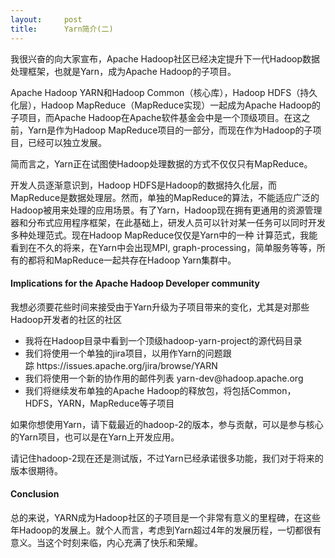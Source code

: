 ```yaml
---
layout:     post
title:      Yarn简介(二)
---
```

<div id="article_content" class="article_content clearfix csdn-tracking-statistics" data-pid="blog" data-mod="popu_307" data-dsm="post">
								            <link rel="stylesheet" href="https://csdnimg.cn/release/phoenix/template/css/ck_htmledit_views-f76675cdea.css">
						<div class="htmledit_views" id="content_views">
                
<p>我很兴奋的向大家宣布，Apache Hadoop社区已经决定提升下一代Hadoop数据处理框架，也就是Yarn，成为Apache Hadoop的子项目。</p>
<p>Apache Hadoop YARN和Hadoop Common（核心库），Hadoop HDFS（持久化层），Hadoop MapReduce（MapReduce实现）一起成为Apache Hadoop的子项目，而Apache Hadoop在Apache软件基金会中是一个顶级项目。在这之前，Yarn是作为Hadoop MapReduce项目的一部分，而现在作为Hadoop的子项目，已经可以独立发展。<br></p>
<p>简而言之，Yarn正在试图使Hadoop处理数据的方式不仅仅只有MapReduce。</p>
<p>开发人员逐渐意识到，Hadoop HDFS是Hadoop的数据持久化层，而MapReduce是数据处理层。然而，单独的MapReduce的算法，不能适应广泛的Hadoop被用来处理的应用场景。有了Yarn，Hadoop现在拥有更通用的资源管理器和分布式应用程序框架，在此基础上，研发人员可以针对某一任务可以同时开发多种处理范式。现在Hadoop MapReduce仅仅是Yarn中的一种 计算范式，我能看到在不久的将来，在Yarn中会出现MPI, graph-processing，简单服务等等，所有的都将和MapReduce一起共存在Hadoop
 Yarn集群中。</p>
<h4>Implications for the Apache Hadoop Developer community<br></h4>
<p>我想必须要花些时间来接受由于Yarn升级为子项目带来的变化，尤其是对那些Hadoop开发者的社区的社区</p>
<p></p>
<ul><li>我将在Hadoop目录中看到一个顶级hadoop-yarn-project的源代码目录</li><li>我们将使用一个单独的jira项目，以用作Yarn的问题跟踪 https://issues.apache.org/jira/browse/YARN</li><li>我们将使用一个新的协作用的邮件列表 yarn-dev@hadoop.apache.org</li><li>我们将继续发布单独的Apache Hadoop的释放包，将包括Common，HDFS，YARN，MapReduce等子项目</li></ul>
如果你想使用Yarn，请下载最近的hadoop-2的版本，参与贡献，可以是参与核心的Yarn项目，也可以是在Yarn上开发应用。
<p></p>
<p>请记住hadoop-2现在还是测试版，不过Yarn已经承诺很多功能，我们对于将来的版本很期待。</p>
<h4>Conclusion<br></h4>
<p>总的来说，YARN成为Hadoop社区的子项目是一个非常有意义的里程碑，在这些年Hadoop的发展上。就个人而言，考虑到Yarn超过4年的发展历程，一切都很有意义。当这个时刻来临，内心充满了快乐和荣耀。</p>
            </div>
                </div>